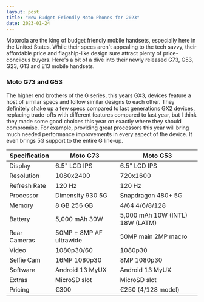 ```yaml
---
layout: post
title: "New Budget Friendly Moto Phones for 2023"
date: 2023-01-24
---
```

Motorola are the king of budget friendly mobile handsets, especially here in the United States. While their specs aren't appealing to the tech savvy, their affordable price and flagship-like design sure attract plenty of price-conciious buyers. Here's a bit of a dive into their newly released G73, G53, G23, G13 and E13 mobile handsets.

### Moto G73 and G53

The higher end brothers of the G series, this years GX3, devices feature a host of similar specs and follow similar designs to each other. They definitely shake up a few specs compared to last generations GX2 devices, replacing trade-offs with different features compared to last year, but I think they made some good choices this year on exactly where they should compromise. For example, providing great processors this year will bring much needed performance improvements in every aspect of the device. It even brings 5G support to the entire G line-up. 

| Specification | Moto G73                | Moto G53                        |
|---------------|-------------------------|---------------------------------|
| Display       | 6.5" LCD IPS            | 6.5" LCD IPS                    |
| Resolution    | 1080x2400               | 720x1600                        |
| Refresh Rate  | 120 Hz                  | 120 Hz                          |
| Processor     | Dimensity 930 5G        | Snapdragon 480+ 5G              |
| Memory        | 8 GB  256 GB            | 4/64   4/6/8/128                |
| Battery       | 5,000 mAh 30W           | 5,000 mAh 10W (INTL) 18W (LATM) |
| Rear Cameras  | 50MP + 8MP AF ultrawide | 50MP main 2MP macro             |
| Video         | 1080p30/60              | 1080p30                         |
| Selfie Cam    | 16MP 1080p30            | 8MP 1080p30                     |
| Software      | Android 13 MyUX         | Android 13 MyUX                 |
| Extras        | MicroSD slot            | MicroSD slot                    |
| Pricing       | €300                    | €250 (4/128 model)              |

